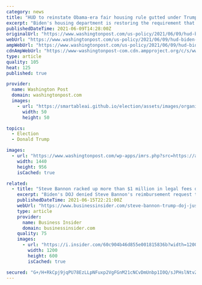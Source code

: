 ```yaml
---
category: news
title: "HUD to reinstate Obama-era fair housing rule gutted under Trump — minus the ‘burdensome’ reporting requirement"
excerpt: "Biden's housing department is restoring the requirement that communities take steps to reduce racial segregation or risk losing federal funds. But missing from the requirement is the 2015 mandate that communities undergo an extensive analysis of local barriers to integration and submit plans to dismantle them to the Department of Housing and Urban Development."
publishedDateTime: 2021-06-09T14:28:00Z
originalUrl: "https://www.washingtonpost.com/us-policy/2021/06/09/hud-biden-fair-housing-rule/"
webUrl: "https://www.washingtonpost.com/us-policy/2021/06/09/hud-biden-fair-housing-rule/"
ampWebUrl: "https://www.washingtonpost.com/us-policy/2021/06/09/hud-biden-fair-housing-rule/?outputType=amp"
cdnAmpWebUrl: "https://www-washingtonpost-com.cdn.ampproject.org/c/s/www.washingtonpost.com/us-policy/2021/06/09/hud-biden-fair-housing-rule/?outputType=amp"
type: article
quality: 105
heat: 125
published: true

provider:
  name: Washington Post
  domain: washingtonpost.com
  images:
    - url: "https://smartableai.github.io/election/assets/images/organizations/washingtonpost.com-50x50.jpg"
      width: 50
      height: 50

topics:
  - Election
  - Donald Trump

images:
  - url: "https://www.washingtonpost.com/wp-apps/imrs.php?src=https://arc-anglerfish-washpost-prod-washpost.s3.amazonaws.com/public/G7ZU6FWDNYI6XCNEW6XCFKQZHY.jpg&w=1440"
    width: 1440
    height: 956
    isCached: true

related:
  - title: "Steve Bannon racked up more than $1 million in legal fees during the Russia investigation — then asked Trump's DOJ to reimburse him"
    excerpt: "Biden's DOJ denied Steve Bannon's reimbursement request to cover attorney's fees tied to the Mueller investigation and congressional inquiries."
    publishedDateTime: 2021-06-15T22:21:00Z
    webUrl: "https://www.businessinsider.com/steve-bannon-trump-doj-justice-department-reimburse-russia-legal-fees-2021-6"
    type: article
    provider:
      name: Business Insider
      domain: businessinsider.com
    quality: 75
    images:
      - url: "https://i.insider.com/60c904b46d855e001815836b?width=1200&format=jpeg"
        width: 1200
        height: 600
        isCached: true

secured: "G+/H+RkCpj9jqPU78EzLLpNFuxp2VgFGnM21cNCvDmUnbp1I0Q/sJPHslNtvZpxarSoBfjODdqcvhXLFa6bQiVbmJROWYhmE+L5xBv39gIyN53Hg+i/OAdyt6yaic47oUc59GB/aHDNXG7jC8mQUNWBnf3g6Fk93U/efrHomhdlP8jgzlodniTBk6PwaXBUtfndbGsZrtJT6TMLSEWwXHvtA2xpAkQZkIootbsDZxG/JKQE1QZvhD00T+efgRkJ2TJm34AF4ri0LiRkGQTTGAdiknAaRaMtpFfa0eliltm7LZHcxWXxhyQgTmhAw+kNl88bs2haHiEAGLVJD8II0nqTzBMqvcbdJIb+51jyF2jU=;HQki1O5jmOGiyQqsL9yuyQ=="
---
```


